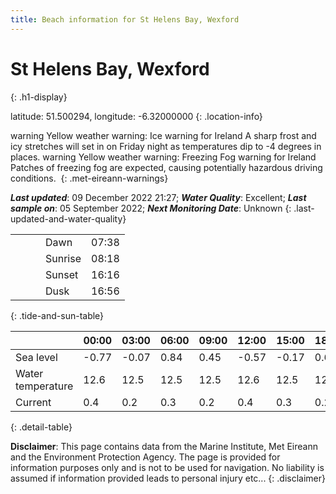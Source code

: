 ```yaml
---
title: Beach information for St Helens Bay, Wexford
---
```

# St Helens Bay, Wexford 
{: .h1-display}

latitude: 51.500294, longitude: -6.32000000
{: .location-info}

<span class="material-icons yellow-warning">warning</span>&nbsp;Yellow weather warning: Ice warning for Ireland A sharp frost and icy stretches will set in on Friday night as temperatures dip to -4 degrees in places.&nbsp;<span class="material-icons yellow-warning">warning</span>&nbsp;Yellow weather warning: Freezing Fog warning for Ireland Patches of freezing fog are expected, causing potentially hazardous driving conditions.&nbsp;
{: .met-eireann-warnings}

___Last updated___: 09 December 2022 21:27; ___Water Quality___: Excellent;
___Last sample on___: 05 September 2022; ___Next Monitoring Date___: Unknown
{: .last-updated-and-water-quality}

|   |   |   |   |   |
|---|---|---|---|---|
|   |   |   | Dawn  | 07:38 |
|   |   |   | Sunrise  | 08:18 |
|   |   |   | Sunset  | 16:16 |
|   |   |   | Dusk  | 16:56 |
{: .tide-and-sun-table}

<div></div>

| | 00:00 | 03:00 | 06:00 | 09:00 | 12:00 | 15:00 | 18:00 | 21:00 |
|---|---|---|---|---|---|---|---|---|
| Sea level | -0.77 | -0.07 | 0.84 | 0.45| -0.57 | -0.17 | 0.68 | 0.31 |
| Water temperature | 12.6 | 12.5 | 12.5 | 12.5 | 12.6 | 12.5 | 12.5 | 12.5 |
| Current | 0.4 | 0.2 | 0.3 | 0.2 | 0.4| 0.3 | 0.2 | 0.2 |
{: .detail-table}

__Disclaimer__: This page contains data from the Marine Institute,
Met Eireann and the Environment Protection Agency. The page is provided for
information purposes only and is not to be used for navigation. No liability
is assumed if information provided leads to personal injury etc...
{: .disclaimer}